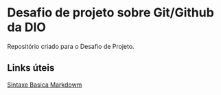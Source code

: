 # Desafio de projeto sobre Git/Github da DIO
Repositório criado para o Desafio de Projeto.

## Links úteis
[Sintaxe Basica Markdowm](https://www.markdownguide.org/basic-syntax)
